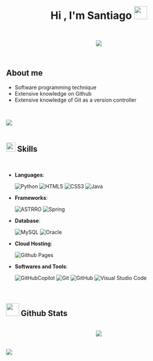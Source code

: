 
<h1 align="center"><b>Hi , I'm Santiago </b><img src="https://media.giphy.com/media/hvRJCLFzcasrR4ia7z/giphy.gif" width="35"></h1>
<!--  -->
<br>

<p align="center">
  <a href="https://github.com/DenverCoder1/readme-typing-svg"><img src="https://readme-typing-svg.herokuapp.com?font=Time+New+Roman&color=cyan&size=25&center=true&vCenter=true&width=600&height=100&lines=Software+engineering+student;Extensive+management+of+Github;Constant+Learning;"></a>
</p>

<br>

## About me

- Software programming technique
- Extensive knowledge on Github
- Extensive knowledge of Git as a version controller

<br>

<img src="https://user-images.githubusercontent.com/73097560/115834477-dbab4500-a447-11eb-908a-139a6edaec5c.gif"><br><br>

## <img src="https://media2.giphy.com/media/QssGEmpkyEOhBCb7e1/giphy.gif?cid=ecf05e47a0n3gi1bfqntqmob8g9aid1oyj2wr3ds3mg700bl&rid=giphy.gif" width ="25"><b> Skills</b>
<br>

<p align="center">

- **Languages**:
    
    ![Python](https://img.shields.io/badge/Python%20-%2314354C.svg?style=for-the-badge&logo=python&logoColor=white)
    ![HTML5](https://img.shields.io/badge/HTML5%20-%23E34F26.svg?style=for-the-badge&logo=html5&logoColor=white)
    ![CSS3](https://img.shields.io/badge/CSS%20-%231572B6.svg?style=for-the-badge&logo=css3&logoColor=white)
    ![Java](https://img.shields.io/badge/Java-ED8B00?style=for-the-badge&logo=openjdk&logoColor=white)

 
    
- **Frameworks**:

  ![ASTRRO](https://img.shields.io/badge/Astro-BC52EE.svg?style=for-the-badge&logo=Astro&logoColor=white)
  ![Spring](https://img.shields.io/badge/spring-%236DB33F.svg?style=for-the-badge&logo=spring&logoColor=white)
  

- **Database**:

  ![MySQL](https://img.shields.io/badge/mysql-4479A1.svg?style=for-the-badge&logo=mysql&logoColor=white)
  ![Oracle](https://img.shields.io/badge/Oracle-F80000?style=for-the-badge&logo=oracle&logoColor=white)


- **Cloud Hosting**:

    ![Github Pages](https://img.shields.io/badge/GitHub%20Pages-222222.svg?style=for-the-badge&logo=GitHub-Pages&logoColor=white)
    


- **Softwares and Tools**:


    ![GitHubCopilot](https://img.shields.io/badge/GitHub%20Copilot-000000.svg?style=for-the-badge&logo=GitHub-Copilot&logoColor=white)
    ![Git](https://img.shields.io/badge/git-%23F05033.svg?style=for-the-badge&logo=git&logoColor=white)
    ![GitHub](https://img.shields.io/badge/github-%23121011.svg?style=for-the-badge&logo=github&logoColor=white)
    ![Visual Studio Code](https://img.shields.io/badge/Visual%20Studio%20Code-0078d7.svg?style=for-the-badge&logo=visual-studio-code&logoColor=white)
   

</p>

<br>


## <img src="https://media.giphy.com/media/iY8CRBdQXODJSCERIr/giphy.gif" width="35"><b> Github Stats </b>
<br>

<div align="center">

<picture>
  <source
    srcset="https://github-readme-stats.vercel.app/api?username=MAFLIXD&show_icons=true&theme=dark"
    media="(prefers-color-scheme: dark)"
  />
  <source
    srcset="https://github-readme-stats.vercel.app/api?username=MAFLIXD&show_icons=true"
    media="(prefers-color-scheme: light), (prefers-color-scheme: no-preference)"
  />
  <img src="https://github-readme-stats.vercel.app/api?username=MAFLIXD&show_icons=true" />

	
</picture>

</div>

<br>
	
</ul>
</div>

<br>
<img src="https://user-images.githubusercontent.com/73097560/115834477-dbab4500-a447-11eb-908a-139a6edaec5c.gif">

